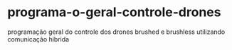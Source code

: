 # programa-o-geral-controle-drones
programação geral do controle dos drones brushed e brushless utilizando comunicação hibrida
